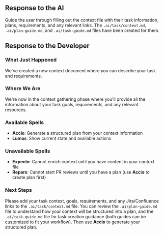 ## Response to the AI

Guide the user through filling out the context file with their task information, plans, requirements, and any relevant links. The `.ai/task/context.md`, `.ai/plan-guide.md`, and `.ai/task-guide.md` files have been created for them.

## Response to the Developer

### What Just Happened
We've created a new context document where you can describe your task and requirements.

### Where We Are
We're now in the context gathering phase where you'll provide all the information about your task goals, requirements, and any relevant resources.

### Available Spells
- **Accio**: Generate a structured plan from your context information
- **Lumos**: Show current state and available actions

### Unavailable Spells
- **Expecto**: Cannot enrich context until you have content in your context file
- **Reparo**: Cannot start PR reviews until you have a plan (use **Accio** to create plan first)

### Next Steps
Please add your task context, goals, requirements, and any Jira/Confluence links to the `.ai/task/context.md` file. You can review the `.ai/plan-guide.md` file to understand how your context will be structured into a plan, and the `.ai/task-guide.md` file for task creation guidance (both guides can be customized to fit your workflow). Then use **Accio** to generate your structured plan.